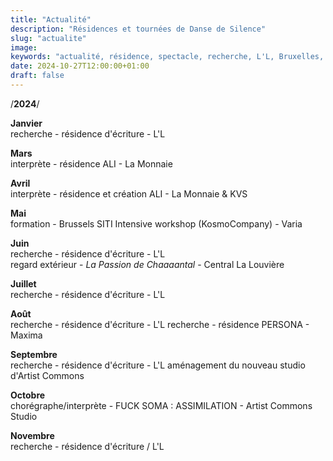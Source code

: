 ```yaml
---
title: "Actualité"
description: "Résidences et tournées de Danse de Silence"
slug: "actualite"
image:
keywords: "actualité, résidence, spectacle, recherche, L'L, Bruxelles, tournée"
date: 2024-10-27T12:00:00+01:00
draft: false
---
```

/**2024**/  

**Janvier**  
recherche - résidence d'écriture - L'L

**Mars**  
interprète - résidence ALI - La Monnaie 

**Avril**  
interprète - résidence et création ALI - La Monnaie & KVS

**Mai**  
formation - Brussels SITI Intensive workshop (KosmoCompany) - Varia

**Juin**  
recherche - résidence d'écriture - L'L  
regard extérieur - *La Passion de Chaaaantal* - Central La Louvière

**Juillet**  
recherche - résidence d'écriture - L'L

**Août**  
recherche - résidence d'écriture - L'L
recherche - résidence PERSONA - Maxima

**Septembre**  
recherche - résidence d'écriture - L'L
aménagement du nouveau studio d'Artist Commons

**Octobre**  
chorégraphe/interprète - FUCK SOMA : ASSIMILATION - Artist Commons Studio

**Novembre**  
recherche - résidence d'écriture / L'L